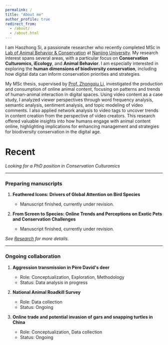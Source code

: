 ```yaml
---
permalink: /
title: "About me"
author_profile: true
redirect_from: 
  - /about/
  - /about.html
---
```


I am Haozhong Si, a passionate researcher who recently completed MSc in [Lab of Animal Behavior & Conservation](https://www.researchgate.net/lab/Li-Lab-on-ANIMAL-BEHAVIOR-CONSERVATION-Zhongqiu-Li) at [Nanjing University](https://www.nju.edu.cn/). My research interest spans several areas, with a particular focus on **Conservation Culturomics, iEcology**, and **Animal Behavior**. I am especially interested in exploring the **human dimensions of biodiversity conservation**, including how digital data can inform conservation priorities and strategies.

My MSc thesis, supervised by [Prof. Zhongqiu Li](https://www.researchgate.net/profile/Zhongqiu-Li-3), investigated the production and consumption of online animal content, focusing on patterns and trends of human-animal interaction in digital spaces. Using video content as a case study, I analyzed viewer perspectives through word frequency analysis, semantic analysis, sentiment analysis, and topic modeling of video comments. I also applied network analysis to video tags to uncover trends in content creation from the perspective of video creators. This research offered valuable insights into how humans engage with animal content online, highlighting implications for enhancing management and strategies for biodiversity conservation in the digital age.

Recent
======
*Looking for a PhD position in Conservation Culturomics*  
* * *  
### Preparing manuscripts ### 

1. **Feathered Icons: Drivers of Global Attention on Bird Species**   
   - Manuscript finished, currently under revision.

2. **From Screen to Species: Online Trends and Perceptions on Exotic Pets and Conservation Challenges**  
   - Manuscript finished, currently under revision.

*See [Research](https://caicai555.github.io/hzsi-website/research) for more details.*  
* * *  
### Ongoing collaboration ###
1. **Aggression transmission in Père David's deer**  
   - Role: Conceptualization, Exploration, Methodology 
   - Status: Data analysis in progress

2. **National Animal Roadkill Survey**  
   - Role: Data collection
   - Status: Ongoing  

4. **Online trade and potential invasion of gars and snapping turtles in China**
   - Role: Conceptualization, Data collection
   - Status: Ongoing  

